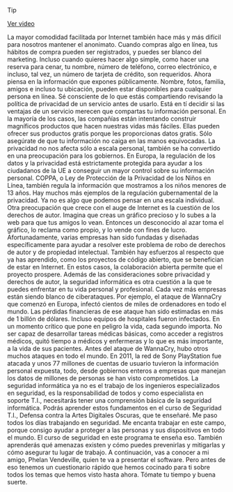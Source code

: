 > [!TIP]  
> [Ver video](https://youtu.be/tSxT5lyPcPE)

La mayor comodidad facilitada por Internet también hace más y más difícil para
nosotros mantener el anonimato. Cuando compras algo en línea, tus hábitos de compra pueden ser registrados, y puedes ser blanco del marketing. Incluso cuando quieres hacer algo simple, como hacer una reserva para cenar, tu nombre, número de teléfono, correo electrónico, e incluso, tal vez, un número de
tarjeta de crédito, son requeridos. Ahora piensa en la información que expones públicamente. Nombre, fotos, familia, amigos e incluso tu ubicación, pueden estar disponibles para
cualquier persona en línea. Sé consciente de lo que estás compartiendo revisando la política de privacidad de un servicio antes de usarlo. Está en tí decidir si las ventajas de un servicio merecen que compartas tu información personal. En la mayoría de los casos, las
compañías están intentando construir magníficos
productos que hacen nuestras vidas más fáciles. Ellas pueden ofrecer sus productos gratis
porque les proporcionas datos gratis. Sólo asegúrate de que tu información
no caiga en las manos equivocadas. La privacidad no nos afecta sólo a escala personal, también se ha convertido en
una preocupación para los gobiernos. En Europa, la regulación de los datos y la privacidad está estrictamente protegida para ayudar a los ciudadanos de la UE a
conseguir un mayor control sobre su información personal. COPPA, o Ley de Protección de la
Privacidad de los Niños en Línea, también regula la información que
mostramos a los niños menores de 13 años. Hay muchos más ejemplos de la
regulación gubernamental de la privacidad. Ya no es algo que podemos pensar en una escala individual. Otra preocupación que crece con el auge de
Internet es la cuestión de los derechos de autor. Imagina que creas un gráfico precioso y lo
subes a la web para que tus amigos lo vean. Entonces un desconocido al azar toma el gráfico, lo reclama como propio, y lo vende con fines de lucro. Afortunadamente, varias empresas han
sido fundadas y diseñadas específicamente para ayudar a resolver este problema de robo de
derechos de autor y de propiedad intelectual. También hay esfuerzos al respecto que ya has aprendido, como los proyectos de código abierto, que se benefician de estar en Internet. En estos casos, la colaboración abierta
permite que el proyecto prospere. Además de las consideraciones
sobre privacidad y derechos de autor, la seguridad informática es otra cuestión a la que te puedes enfrentar en tu vida personal y profesional. Cada vez más empresas están siendo blanco de ciberataques. Por ejemplo, el ataque de WannaCry que comenzó en Europa, infectó cientos de miles de ordenadores en todo el mundo. Las pérdidas financieras de ese ataque han
sido estimadas en más de 1 billón de dólares. Incluso equipos de hospitales fueron infectados. En un momento crítico que pone
en peligro la vida, cada segundo importa. No ser capaz de desarrollar tareas médicas básicas, como acceder a registros médicos, quitó tiempo a médicos y enfermeras y lo que
es más importante, a la vida de sus pacientes. Antes del ataque de WannaCry, hubo otros muchos ataques en todo el mundo. En 2011, la red de Sony PlayStation fue atacada y unos 77 millones de cuentas de usuario
tuvieron la información personal expuesta, todo, desde gobiernos enteros a empresas que manejan los datos de millones de
personas se han visto comprometidos. La seguridad informática ya no es el trabajo de
los ingenieros especializados en seguridad, es la responsabilidad de todos y como especialista en soporte T.I., necesitarás tener una comprensión
básica de la seguridad informática. Podrás aprender estos
fundamentos en el curso de Seguridad T.I., Defensa contra la Artes Digitales Oscuras, que te enseñaré. Me paso todos los días trabajando en seguridad. Me encanta trabajar en este campo, porque consigo ayudar a proteger a las
personas y sus dispositivos en todo el mundo. El curso de seguridad en este programa te enseña eso. También aprenderás qué amenazas existen y cómo puedes prevenirlas y mitigarlas y cómo asegurar tu lugar de trabajo. A continuación, vas a conocer a mi amigo, Phelan Vendeville, quien te va a presentar el software. Pero antes de eso tenemos un cuestionario rápido que hemos cocinado para ti sobre todos los
temas que hemos visto hasta ahora. Tómate tu tiempo y buena suerte.